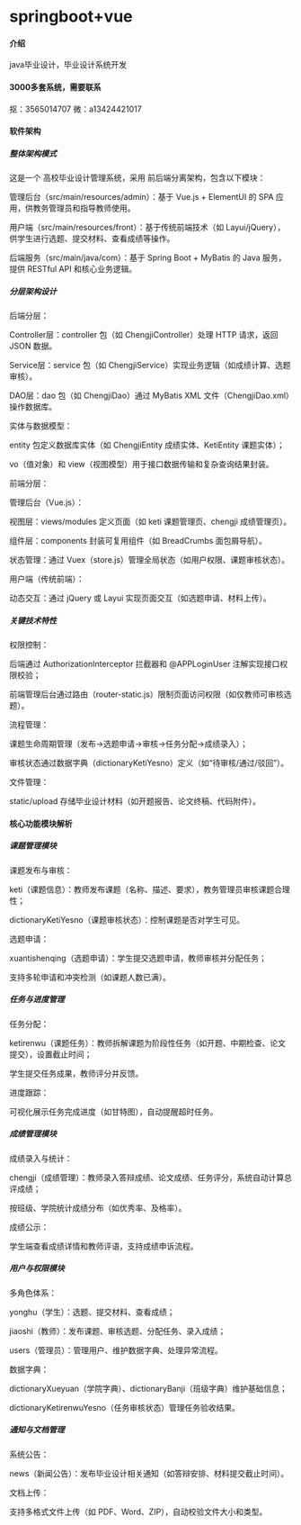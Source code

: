 # springboot+vue

#### 介绍
java毕业设计，毕业设计系统开发
#### 3000多套系统，需要联系
抠：3565014707
微：a13424421017

#### 软件架构
##### 整体架构模式
这是一个 高校毕业设计管理系统，采用 前后端分离架构，包含以下模块：

管理后台（src/main/resources/admin）：基于 Vue.js + ElementUI 的 SPA 应用，供教务管理员和指导教师使用。

用户端（src/main/resources/front）：基于传统前端技术（如 Layui/jQuery），供学生进行选题、提交材料、查看成绩等操作。

后端服务（src/main/java/com）：基于 Spring Boot + MyBatis 的 Java 服务，提供 RESTful API 和核心业务逻辑。

##### 分层架构设计
后端分层：

Controller层：controller 包（如 ChengjiController）处理 HTTP 请求，返回 JSON 数据。

Service层：service 包（如 ChengjiService）实现业务逻辑（如成绩计算、选题审核）。

DAO层：dao 包（如 ChengjiDao）通过 MyBatis XML 文件（ChengjiDao.xml）操作数据库。

实体与数据模型：

entity 包定义数据库实体（如 ChengjiEntity 成绩实体、KetiEntity 课题实体）；

vo（值对象）和 view（视图模型）用于接口数据传输和复杂查询结果封装。

前端分层：

管理后台（Vue.js）：

视图层：views/modules 定义页面（如 keti 课题管理页、chengji 成绩管理页）。

组件层：components 封装可复用组件（如 BreadCrumbs 面包屑导航）。

状态管理：通过 Vuex（store.js）管理全局状态（如用户权限、课题审核状态）。

用户端（传统前端）：

动态交互：通过 jQuery 或 Layui 实现页面交互（如选题申请、材料上传）。

##### 关键技术特性
权限控制：

后端通过 AuthorizationInterceptor 拦截器和 @APPLoginUser 注解实现接口权限校验；

前端管理后台通过路由（router-static.js）限制页面访问权限（如仅教师可审核选题）。

流程管理：

课题生命周期管理（发布→选题申请→审核→任务分配→成绩录入）；

审核状态通过数据字典（dictionaryKetiYesno）定义（如“待审核/通过/驳回”）。

文件管理：

static/upload 存储毕业设计材料（如开题报告、论文终稿、代码附件）。

#### 核心功能模块解析
##### 课题管理模块
课题发布与审核：

keti（课题信息）：教师发布课题（名称、描述、要求），教务管理员审核课题合理性；

dictionaryKetiYesno（课题审核状态）：控制课题是否对学生可见。

选题申请：

xuantishenqing（选题申请）：学生提交选题申请，教师审核并分配任务；

支持多轮申请和冲突检测（如课题人数已满）。
##### 任务与进度管理
任务分配：

ketirenwu（课题任务）：教师拆解课题为阶段性任务（如开题、中期检查、论文提交），设置截止时间；

学生提交任务成果，教师评分并反馈。

进度跟踪：

可视化展示任务完成进度（如甘特图），自动提醒超时任务。

##### 成绩管理模块
成绩录入与统计：

chengji（成绩管理）：教师录入答辩成绩、论文成绩、任务评分，系统自动计算总评成绩；

按班级、学院统计成绩分布（如优秀率、及格率）。

成绩公示：

学生端查看成绩详情和教师评语，支持成绩申诉流程。

##### 用户与权限模块
多角色体系：

yonghu（学生）：选题、提交材料、查看成绩；

jiaoshi（教师）：发布课题、审核选题、分配任务、录入成绩；

users（管理员）：管理用户、维护数据字典、处理异常流程。

数据字典：

dictionaryXueyuan（学院字典）、dictionaryBanji（班级字典）维护基础信息；

dictionaryKetirenwuYesno（任务审核状态）管理任务验收结果。

##### 通知与文档管理
系统公告：

news（新闻公告）：发布毕业设计相关通知（如答辩安排、材料提交截止时间）。

文档上传：

支持多格式文件上传（如 PDF、Word、ZIP），自动校验文件大小和类型。
